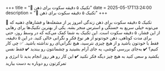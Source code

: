 +++
title = "🌿 تکنیک ۵ دقیقه سکوت برای ذهن"
date = 2025-05-17T13:24:00
description = "🌿 تکنیک ۵ دقیقه سکوت برای ذهن"
+++

🌿 تکنیک ۵ دقیقه سکوت برای ذهن زندگی امروز پر از مشغله‌ها و فشارهای ذهنیه که می‌تونه خیلی سریع به خستگی و استرس منجر بشه. یکی از بهترین تکنیک‌ها برای رهایی از این فشار، ۵ دقیقه سکوت است. این تکنیک به شما کمک می‌کنه که در وسط روز، حتی برای مدت کوتاهی، ذهن خودتونو از هر نوع فکر و نگرانی خالی کنید. در این ۵ دقیقه، فقط با خودتون باشید و از هیچ چیزی نترسید، هیچ نگرانی‌ای رو نداشته باشید. ✅ چی کار کنیم؟ ✔️ به‌جای بررسی گوشی، یه جای آرام بشینید و چشمانتون رو ببندید ✔️ فقط نفس بکشید و سعی کنید به هیچ چیز دیگه فکر نکنید ✔️ این کار رو هر روز انجام بدید تا انرژی و تمرکزتون رو دوباره به دست بیارید
